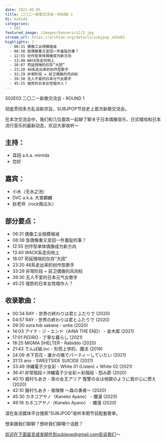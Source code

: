 ```yaml
---
date: 2021-05-05
title: 二〇二一新歌交流会・ROUND 1
dj: mimida
categories:
  - S02
featured_image: /images/banners/s2/3.jpg
stream_url: https://archive.org/details/subjpop_s02e03
highlights: |-
  - 06:31 偶像工业规模缩减
  - 08:38 饭偶像重又变回一件羞耻的事？
  - 12:55 创作型单体偶像成为新方向
  - 13:40 WACK系走向地上
  - 18:07 苟延残喘的仅存“大团”
  - 23:20 48系走出来的创作型歌手
  - 33:29 非常阶段 = 前卫偶像的风向标
  - 39:30 无人不爱的日本元气女歌手
  - 45:25 强势的日本女性唱作人？
---
```


S02E03 二〇二一新歌交流会・ROUND 1

彻底贯彻多方乱谈新宗旨，SUBJPOP节目史上首次新歌交流会。

在本次交流会中，我们和几位嘉宾一起聊了聊关于日本偶像音乐、日式嘻哈和日本流行音乐的最新动态，欢迎大家收听～


## 主持：

- 耳田 a.k.a. mimida
- 您好

## 嘉宾：

- 小水（无水之池）
- DVC a.k.a. 大胃麒麟
- 赵老师（rock南瓜头）

## 部分要点：

- 06:31 偶像工业规模缩减
- 08:38 饭偶像重又变回一件羞耻的事？
- 12:55 创作型单体偶像成为新方向
- 13:40 WACK系走向地上
- 18:07 苟延残喘的仅存“大团”
- 23:20 48系走出来的创作型歌手
- 33:29 非常阶段 = 前卫偶像的风向标
- 39:30 无人不爱的日本元气女歌手
- 45:25 强势的日本女性唱作人？

## 收录歌曲：

- 00:34 RAY - 世界の終わりは君とふたりで (2020)
- 04:57 RAY - 世界の終わりは君とふたりで (2020)
- 09:30 sora tob sakana - untie (2020)
- 14:03 アイナ・ジ・エンド（AiNA THE END） - 金木犀 (2021)
- 17:01 PEDRO - 丁寧な暮らし (2021)
- 18:25 MIGMA SHELTER - Rabiddo (2020)
- 21:43 でんぱ組.inc - 形而上学的、魔法 (2019)
- 24:09 木下百花 - 誰かの隣でパーティーしていたい (2021)
- 31:13 ano - SWEETSIDE SUICIDE (2021)
- 33:49 沖縄電子少女彩 - White 01 (Listen) + White 02 (2021)
- 36:41 非常階段＋沖縄電子少女彩＝彩階段 - 怨み節 (2020)
- 40:10 眉村ちあき - 夜の女王アリア 復讐の炎は地獄のように我が心に燃え (2020)
- 42:10 眉村ちあき - 冒険隊 〜森の勇者〜 (2020)
- 45:30 カネコアヤノ（Kaneko Ayano） - 爛漫 (2020)
- 49:19 カネコアヤノ（Kaneko Ayano） - 爛漫 (2020)

请在各流媒体平台搜索“SUBJPOD”收听本期节目配套歌单。

想来跟我们聊聊？想听我们聊哪个话题？

欢迎在下面留言或发邮件到subjpop@gmail.com告诉我们〜
